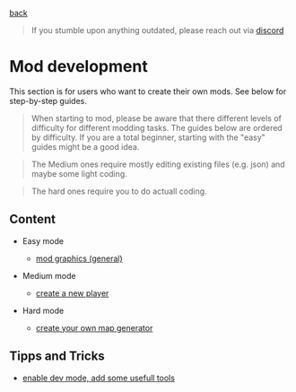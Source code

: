 <a href="../index.md">back</a>

>If you stumble upon anything outdated, please reach out via [discord](https://discord.gg/uJjuuAH5uX)

# Mod development
This section is for users who want to create their own mods. See below for step-by-step guides.

> When starting to mod, please be aware that there different levels of difficulty for different modding tasks. The guides below are ordered by difficulty. If you are a total beginner, starting with the "easy" guides might be a good idea.

> The Medium ones require mostly editing existing files (e.g. json) and maybe some light coding.

> The hard ones require you to do actuall coding.

## Content
- Easy mode
    - [mod graphics (general)](graphics/index.md)

- Medium mode
    - [create a new player](new-player/index.md)

- Hard mode
    - [create your own map generator](map-generator/index.md)

## Tipps and Tricks
- [enable dev mode, add some usefull tools](./tipps-and-tricks/devmode.md)

